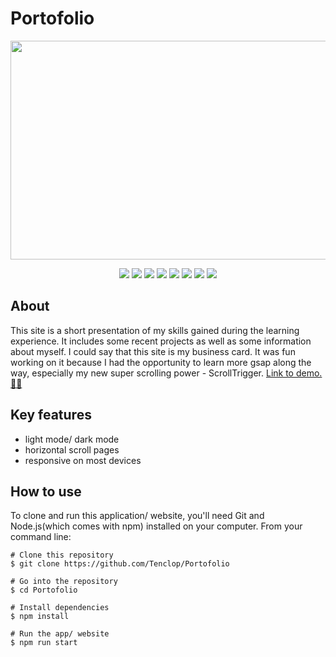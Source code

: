 # Portofolio

<p align="center">
<img src="https://user-images.githubusercontent.com/34941191/175167783-f2f1b088-9245-4d9c-ab69-d9d22055d26d.PNG" width="700" height="350" />
  </p>
  

  <p align="center">
  <img  src="https://img.shields.io/static/v1?message=HTML5&logo=HTML5&labelColor=5c5a5c&color=E34F26&logoColor=E34F26&label=%20&style=plastic">
   <img  src="https://img.shields.io/static/v1?message=css3&logo=css3&labelColor=5c5c5c&color=1572B6&logoColor=1572B6&label=%20&style=plastic">
   <img  src="https://img.shields.io/static/v1?message=Sass&logo=Sass&labelColor=5c5a5c&color=ff69b4&logoColor=CC6699&label=%20&style=plastic">
   <img  src="https://img.shields.io/static/v1?message=JavaScript&logo=JavaScript&labelColor=5c5a5c&color=FEDD00&logoColor=FEDD00&label=%20&style=plastic">
   <img  src="https://img.shields.io/static/v1?message=GreenSock&logo=GreenSock&labelColor=5c5a5c&color=88CE02&logoColor=88CE02&label=%20&style=plastic">
   <img  src="https://img.shields.io/static/v1?message=npm&logo=npm&labelColor=5c5a5c&color=CB3837&logoColor=CB3837&label=%20&style=plastic">
   <img  src="https://img.shields.io/static/v1?message=Webpack&logo=Webpack&labelColor=5c5a5c&color=8DD6F9&logoColor=8DD6F9&label=%20&style=plastic">
   <img  src="https://img.shields.io/static/v1?message=Babel&logo=Babel&labelColor=5c5a5c&color=F9DC3E&logoColor=F9DC3E&label=%20&style=plastic">
    </p>
    
    
## About
 <p>This site is a short presentation of my skills gained during the learning experience. It includes some recent projects as well as some information about myself.
I could say that this site is my business card. It was fun working on it because I had the opportunity to learn more gsap along the way, especially my new super scrolling power - ScrollTrigger.
    <a href="https://sihlanic-portofolio.netlify.app">Link to demo. 🐱‍👓</a>
</p>


## Key features
  - light mode/ dark mode
  - horizontal scroll pages
  - responsive on most devices

## How to use

<p> 
  To clone and run this application/ website, you'll need Git and Node.js(which comes with npm) installed on your computer.
  From your command line: 
  
  ```
  # Clone this repository
  $ git clone https://github.com/Tenclop/Portofolio
  
  # Go into the repository
  $ cd Portofolio
  
  # Install dependencies
  $ npm install
  
  # Run the app/ website
  $ npm run start
  ```
</p>
